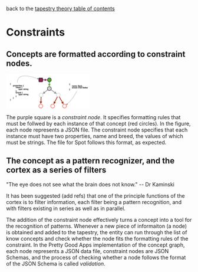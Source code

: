 back to the [tapestry theory table of contents](https://github.com/wds4/tapestry-protocol/blob/main/tapestry-theory/toc.md)

Constraints
=====

Concepts are formatted according to constraint nodes.
-----

<span style="display:inline-block" >
  <img
    align="top"
    width="45%"
    src="../../images/aFormattedConcept.png"
  />
</span>

The purple square is a *constraint node*. It specifies formatting rules that must be follwed by each instance of that concept (red circles). In the figure, each node represents a JSON file. The constraint node specifies that each instance must have two properties, name and breed, the values of which must be strings. The file for Spot follows this format, as expected.

## The concept as a pattern recognizer, and the cortex as a series of filters

"The eye does not see what the brain does not know."
-- Dr Kaminski

It has been suggested (add refs) that one of the principle functions of the cortex is to filter information, each filter being a pattern recognition, and with filters existing in series as well as in parallel.

The addition of the constraint node effectively turns a concept into a tool for the recognition of patterns. Whenever a new piece of informaiton (a node) is obtained and added to the tapestry, the entity can run through the list of know concepts and check whether the node fits the formatting rules of the constraint. In the Pretty Good Apps implementation of the concept graph, each node represents a JSON data file, constraint nodes are JSON Schemas, and the process of checking whether a node follows the format of the JSON Schema is called *validation*.
